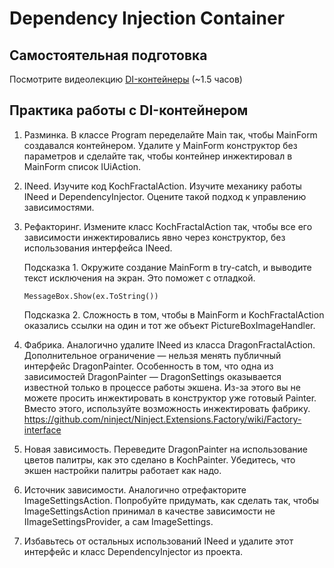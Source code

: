 ﻿# Dependency Injection Container

## Самостоятельная подготовка
Посмотрите видеолекцию [DI-контейнеры](https://ulearn.me/Course/cs2/Vviedieniie_93d19beb-1465-430f-ac12-03f40ebd3e17) (~1.5 часов)

## Практика работы с DI-контейнером

1. Разминка. В классе Program переделайте Main так, чтобы MainForm 
создавался контейнером. Удалите у MainForm конструктор без параметров 
и сделайте так, чтобы контейнер инжектировал в MainForm список IUiAction.

2. INeed<T>. Изучите код KochFractalAction. 
Изучите механику работы INeed<T> и DependencyInjector.
Оцените такой подход к управлению зависимостями.


3. Рефакторинг. Измените класс KochFractalAction так, 
чтобы все его зависимости инжектировались явно через конструктор, 
без использования интерфейса INeed.

	Подсказка 1. Окружите создание MainForm в try-catch, 
	и выводите текст исключения на экран. Это поможет с отладкой.

	```MessageBox.Show(ex.ToString())```

	Подсказка 2. Сложность в том, чтобы в MainForm и KochFractalAction 
	оказались ссылки на один и тот же объект PictureBoxImageHandler.

4. Фабрика. Аналогично удалите INeed из класса DragonFractalAction.
Дополнительное ограничение — нельзя менять публичный интерфейс DragonPainter.
Особенность в том, что одна из зависимостей DragonPainter — 
DragonSettings оказывается известной только в процессе работы экшена.
Из-за этого вы не можете просить инжектировать в конструктор уже готовый Painter.
Вместо этого, используйте возможность инжектировать фабрику.
https://github.com/ninject/Ninject.Extensions.Factory/wiki/Factory-interface

5. Новая зависимость. Переведите DragonPainter на использование цветов палитры, 
как это сделано в KochPainter. 
Убедитесь, что экшен настройки палитры работает как надо.

6. Источник зависимости. Аналогично отрефакторите ImageSettingsAction.
Попробуйте придумать, как сделать так, чтобы ImageSettingsAction принимал 
в качестве зависимости не IImageSettingsProvider, а сам ImageSettings.

7. Избавьтесь от остальных использований INeed и удалите этот интерфейс 
и класс DependencyInjector из проекта.
